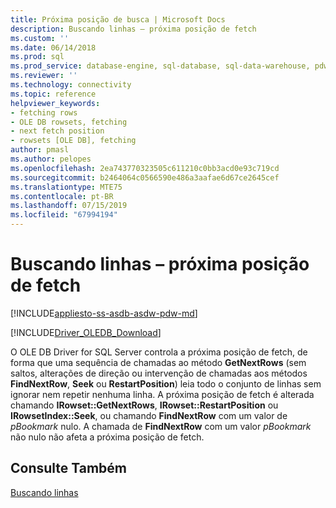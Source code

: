 ```yaml
---
title: Próxima posição de busca | Microsoft Docs
description: Buscando linhas – próxima posição de fetch
ms.custom: ''
ms.date: 06/14/2018
ms.prod: sql
ms.prod_service: database-engine, sql-database, sql-data-warehouse, pdw
ms.reviewer: ''
ms.technology: connectivity
ms.topic: reference
helpviewer_keywords:
- fetching rows
- OLE DB rowsets, fetching
- next fetch position
- rowsets [OLE DB], fetching
author: pmasl
ms.author: pelopes
ms.openlocfilehash: 2ea743770323505c611210c0bb3acd0e93c719cd
ms.sourcegitcommit: b2464064c0566590e486a3aafae6d67ce2645cef
ms.translationtype: MTE75
ms.contentlocale: pt-BR
ms.lasthandoff: 07/15/2019
ms.locfileid: "67994194"
---
```

# <a name="fetching-rows---next-fetch-position"></a>Buscando linhas – próxima posição de fetch
[!INCLUDE[appliesto-ss-asdb-asdw-pdw-md](../../../includes/appliesto-ss-asdb-asdw-pdw-md.md)]

[!INCLUDE[Driver_OLEDB_Download](../../../includes/driver_oledb_download.md)]

  O OLE DB Driver for SQL Server controla a próxima posição de fetch, de forma que uma sequência de chamadas ao método **GetNextRows** (sem saltos, alterações de direção ou intervenção de chamadas aos métodos **FindNextRow**, **Seek** ou **RestartPosition**) leia todo o conjunto de linhas sem ignorar nem repetir nenhuma linha. A próxima posição de fetch é alterada chamando **IRowset::GetNextRows**, **IRowset::RestartPosition** ou **IRowsetIndex::Seek**, ou chamando **FindNextRow** com um valor de *pBookmark* nulo. A chamada de **FindNextRow** com um valor *pBookmark* não nulo não afeta a próxima posição de fetch.  
  
## <a name="see-also"></a>Consulte Também  
 [Buscando linhas](../../oledb/ole-db-rowsets/fetching-rows.md)  
  
  

